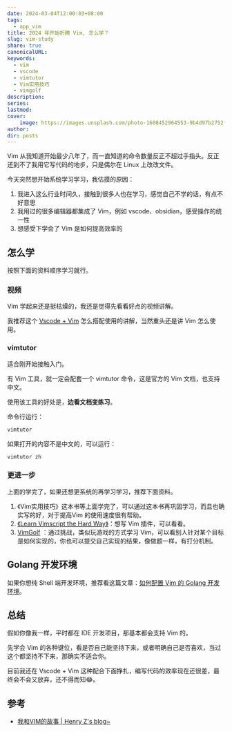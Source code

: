 ```yaml
---
date: 2024-03-04T12:00:03+08:00
tags:
  - app_vim
title: 2024 年开始折腾 Vim, 怎么学？
slug: vim-study
share: true
canonicalURL: 
keywords:
  - vim
  - vscode
  - vimtutor
  - Vim实用技巧
  - vimgolf
description: 
series: 
lastmod: 
cover:
    image: https://images.unsplash.com/photo-1608452964553-9b4d97b2752f?crop=entropy&cs=tinysrgb&fit=max&fm=jpg&ixid=M3wzNjAwOTd8MHwxfHNlYXJjaHwzMHx8bGludXh8ZW58MHwwfHx8MTcwOTUyNDg3OXww&ixlib=rb-4.0.3&q=80&w=700
author: 
dir: posts
---
```



Vim 从我知道开始最少八年了，而一直知道的命令数量反正不超过手指头。反正还到不了我用它写代码的地步，只是偶尔在 Linux 上改改文件。

今天突然想开始系统学习学习，我估摸的原因：
1. 我进入这么行业时间久，接触到很多人也在学习，感觉自己不学的话，有点不好意思
2. 我用过的很多编辑器都集成了 Vim，例如 vscode、obsidian，感受操作的统一性
3. 想感受下学会了 Vim 是如何提高效率的

## 怎么学
按照下面的资料顺序学习就行。

### 视频
Vim 学起来还是挺枯燥的，我还是觉得先看看好点的视频讲解。

我推荐这个 [Vscode + Vim](https://www.bilibili.com/video/BV1z541177Jy/?vd_source=1421aab889aa8c67977f9d6f83271fdc) 怎么搭配使用的讲解，当然重头还是讲 Vim 怎么使用。


### vimtutor
适合刚开始接触入门。

有 Vim 工具，就一定会配套一个 vimtutor 命令，这是官方的 Vim 文档，也支持中文。

使用该工具的好处是，**边看文档变练习**。

命令行运行：
```bash
vimtutor
```
如果打开的内容不是中文的，可以运行：
```
vimtutor zh
```

### 更进一步
上面的学完了，如果还想更系统的再学习学习，推荐下面资料。
1. 《Vim实用技巧》这本书等上面学完了，可以通过这本书再巩固学习，而且也确实写的好，对于提高Vim 的使用速度很有帮助。
2. [《Learn Vimscript the Hard Way》](https://learnvimscriptthehardway.stevelosh.com/)：想写 Vim 插件，可以看看。
3. [VimGolf](https://www.vimgolf.com/) ：通过挑战，类似玩游戏的方式学习 Vim，可以看别人针对某个目标是如何实现的，你也可以提交自己实现的结果，像做题一样，有打分机制。


## Golang 开发环境
如果你想纯 Shell 端开发环境，推荐看这篇文章：[如何配置 Vim 的 Golang 开发环境](https://taoshu.in/vim/go-vim.html)。


## 总结
假如你像我一样，平时都在 IDE 开发项目，那基本都会支持 Vim 的。

先学会 Vim 的各种键位，看是否自己能坚持下来，或者明确自己是否喜欢，当过这个都坚持不下来，那确实不适合你。

目前我还在 Vscode + Vim 这种配合下面挣扎，编写代码的效率现在还很差，最终会不会又放弃，还不得而知😂。

## 参考
- [我和VIM的故事 | Henry Z's blog~](https://changchen.me/blog/20180223/vim-tour/)
